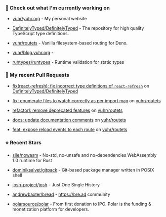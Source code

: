 ### 👷 Check out what I'm currently working on



- [yuhr/yuhr.org](https://github.com/yuhr/yuhr.org) - My personal website

- [DefinitelyTyped/DefinitelyTyped](https://github.com/DefinitelyTyped/DefinitelyTyped) - The repository for high quality TypeScript type definitions.

- [yuhr/routets](https://github.com/yuhr/routets) - Vanilla filesystem-based routing for Deno.

- [yuhr/blog.yuhr.org](https://github.com/yuhr/blog.yuhr.org) - 

- [runtypes/runtypes](https://github.com/runtypes/runtypes) - Runtime validation for static types

### 🔨 My recent Pull Requests



- [fix(react-refresh): fix incorrect type definitions of `react-refresh`](https://github.com/DefinitelyTyped/DefinitelyTyped/pull/69264) on [DefinitelyTyped/DefinitelyTyped](https://github.com/DefinitelyTyped/DefinitelyTyped)

- [fix: enumerate files to watch correctly as per import map](https://github.com/yuhr/routets/pull/20) on [yuhr/routets](https://github.com/yuhr/routets)

- [refactor!: remove deprecated features](https://github.com/yuhr/routets/pull/19) on [yuhr/routets](https://github.com/yuhr/routets)

- [docs: update documentation comments](https://github.com/yuhr/routets/pull/18) on [yuhr/routets](https://github.com/yuhr/routets)

- [feat: expose reload events to each route](https://github.com/yuhr/routets/pull/17) on [yuhr/routets](https://github.com/yuhr/routets)

### ⭐ Recent Stars



- [sile/nowasm](https://github.com/sile/nowasm) - No-std, no-unsafe and no-dependencies WebAssembly 1.0 runtime for Rust

- [dominiksalvet/gitpack](https://github.com/dominiksalvet/gitpack) - Git-based package manager written in POSIX shell

- [josh-project/josh](https://github.com/josh-project/josh) - Just One Single History

- [andrewbaxter/bread](https://github.com/andrewbaxter/bread) - https://bre.ad community

- [polarsource/polar](https://github.com/polarsource/polar) - From first donation to IPO. Polar is the funding &amp; monetization platform for developers.